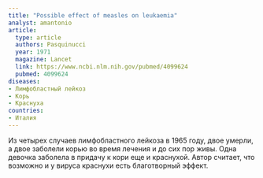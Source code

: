 ```yaml
---
title: "Possible effect of measles on leukaemia"
analyst: amantonio
article:
  type: article
  authors: Pasquinucci
  year: 1971
  magazine: Lancet
  link: https://www.ncbi.nlm.nih.gov/pubmed/4099624
  pubmed: 4099624
diseases:
- Лимфобластный лейкоз
- Корь
- Краснуха
countries:
- Италия
---
```


Из четырех случаев лимфобластного лейкоза в 1965 году, двое умерли, а двое заболели корью во время лечения и до сих пор живы. Одна девочка заболела в придачу к кори еще и краснухой. Автор считает, что возможно и у вируса краснухи есть благотворный эффект.
